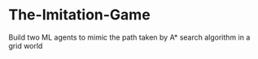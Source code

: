 # The-Imitation-Game
Build two ML agents to mimic the path taken by A* search algorithm in a grid world

